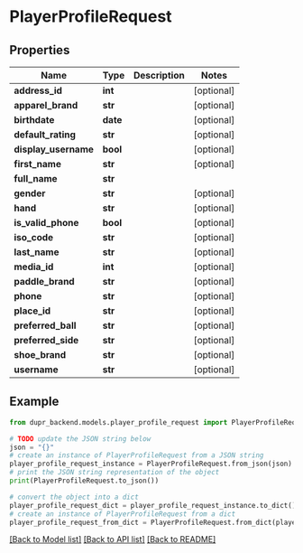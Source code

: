 # PlayerProfileRequest


## Properties

Name | Type | Description | Notes
------------ | ------------- | ------------- | -------------
**address_id** | **int** |  | [optional] 
**apparel_brand** | **str** |  | [optional] 
**birthdate** | **date** |  | [optional] 
**default_rating** | **str** |  | [optional] 
**display_username** | **bool** |  | [optional] 
**first_name** | **str** |  | [optional] 
**full_name** | **str** |  | 
**gender** | **str** |  | [optional] 
**hand** | **str** |  | [optional] 
**is_valid_phone** | **bool** |  | [optional] 
**iso_code** | **str** |  | [optional] 
**last_name** | **str** |  | [optional] 
**media_id** | **int** |  | [optional] 
**paddle_brand** | **str** |  | [optional] 
**phone** | **str** |  | [optional] 
**place_id** | **str** |  | [optional] 
**preferred_ball** | **str** |  | [optional] 
**preferred_side** | **str** |  | [optional] 
**shoe_brand** | **str** |  | [optional] 
**username** | **str** |  | [optional] 

## Example

```python
from dupr_backend.models.player_profile_request import PlayerProfileRequest

# TODO update the JSON string below
json = "{}"
# create an instance of PlayerProfileRequest from a JSON string
player_profile_request_instance = PlayerProfileRequest.from_json(json)
# print the JSON string representation of the object
print(PlayerProfileRequest.to_json())

# convert the object into a dict
player_profile_request_dict = player_profile_request_instance.to_dict()
# create an instance of PlayerProfileRequest from a dict
player_profile_request_from_dict = PlayerProfileRequest.from_dict(player_profile_request_dict)
```
[[Back to Model list]](../README.md#documentation-for-models) [[Back to API list]](../README.md#documentation-for-api-endpoints) [[Back to README]](../README.md)



